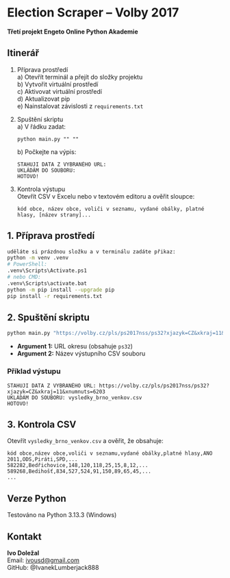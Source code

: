 # Election Scraper – Volby 2017

**Třetí projekt Engeto Online Python Akademie**

## Itinerář

1. Příprava prostředí  
   a) Otevřít terminál a přejít do složky projektu  
   b) Vytvořit virtuální prostředí  
   c) Aktivovat virtuální prostředí  
   d) Aktualizovat pip  
   e) Nainstalovat závislosti z `requirements.txt`  

2. Spuštění skriptu  
   a) V řádku zadat:  
   ```
   python main.py "" ""
   ```
   b) Počkejte na výpis:  
   ```
   STAHUJI DATA Z VYBRANÉHO URL: 
   UKLÁDÁM DO SOUBORU: 
   HOTOVO!
   ```

3. Kontrola výstupu  
   Otevřít CSV v Excelu nebo v textovém editoru a ověřit sloupce:  
   ```
   kód obce, název obce, voliči v seznamu, vydané obálky, platné hlasy, [název strany]...
   ```

## 1. Příprava prostředí

```bash
uděláte si prázdnou složku a v terminálu zadáte přikaz:
python -m venv .venv
# PowerShell:
.venv\Scripts\Activate.ps1
# nebo CMD:
.venv\Scripts\activate.bat
python -m pip install --upgrade pip
pip install -r requirements.txt
```

## 2. Spuštění skriptu

```bash
python main.py "https://volby.cz/pls/ps2017nss/ps32?xjazyk=CZ&xkraj=11&xnumnuts=6203" "vysledky_brno_venkov.csv"
```

- **Argument 1:** URL okresu (obsahuje `ps32`)  
- **Argument 2:** Název výstupního CSV souboru  

### Příklad výstupu

```
STAHUJI DATA Z VYBRANÉHO URL: https://volby.cz/pls/ps2017nss/ps32?xjazyk=CZ&xkraj=11&xnumnuts=6203
UKLÁDÁM DO SOUBORU: vysledky_brno_venkov.csv
HOTOVO!
```

## 3. Kontrola CSV

Otevřít `vysledky_brno_venkov.csv` a ověřit, že obsahuje:

```
kód obce,název obce,voliči v seznamu,vydané obálky,platné hlasy,ANO 2011,ODS,Piráti,SPD,...
582282,Bedřichovice,148,120,118,25,15,8,12,...
589268,Bedihošť,834,527,524,91,150,89,65,45,...
...
```

## Verze Python

Testováno na Python 3.13.3 (Windows)

## Kontakt

**Ivo Doležal**  
Email: ivousd@gmail.com  
GitHub: @IvanekLumberjack888
